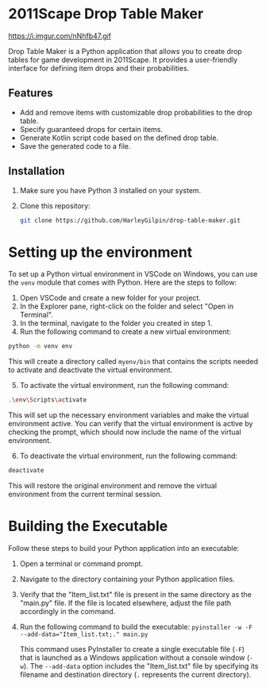 # 2011Scape Drop Table Maker

https://i.imgur.com/nNhfb47.gif

Drop Table Maker is a Python application that allows you to create drop tables for game development in 2011Scape. It provides a user-friendly interface for defining item drops and their probabilities.

## Features

- Add and remove items with customizable drop probabilities to the drop table.
- Specify guaranteed drops for certain items.
- Generate Kotlin script code based on the defined drop table.
- Save the generated code to a file.

## Installation

1. Make sure you have Python 3 installed on your system.
2. Clone this repository:

   ```bash
   git clone https://github.com/HarleyGilpin/drop-table-maker.git
   ```

# Setting up the environment

To set up a Python virtual environment in VSCode on Windows, you can use the `venv` module that comes with Python. Here are the steps to follow:

1. Open VSCode and create a new folder for your project.
2. In the Explorer pane, right-click on the folder and select "Open in Terminal".
3. In the terminal, navigate to the folder you created in step 1.
4. Run the following command to create a new virtual environment:

```bash
python -m venv env
```

This will create a directory called `myenv/bin` that contains the scripts needed to activate and deactivate the virtual environment.

5. To activate the virtual environment, run the following command:

```bash
.\env\Scripts\activate
```

This will set up the necessary environment variables and make the virtual environment active. You can verify that the virtual environment is active by checking the prompt, which should now include the name of the virtual environment.

6. To deactivate the virtual environment, run the following command:

```bash
deactivate
```

This will restore the original environment and remove the virtual environment from the current terminal session.


# Building the Executable

Follow these steps to build your Python application into an executable:

1. Open a terminal or command prompt.
2. Navigate to the directory containing your Python application files.
3. Verify that the "Item_list.txt" file is present in the same directory as the "main.py" file. If the file is located elsewhere, adjust the file path accordingly in the command.
1. Run the following command to build the executable: `pyinstaller -w -F --add-data="Item_list.txt;." main.py`

   This command uses PyInstaller to create a single executable file (`-F`) that is launched as a Windows application without a console window (`-w`). The `--add-data` option includes the "Item_list.txt" file by specifying its filename and destination directory (`.` represents the current directory).
